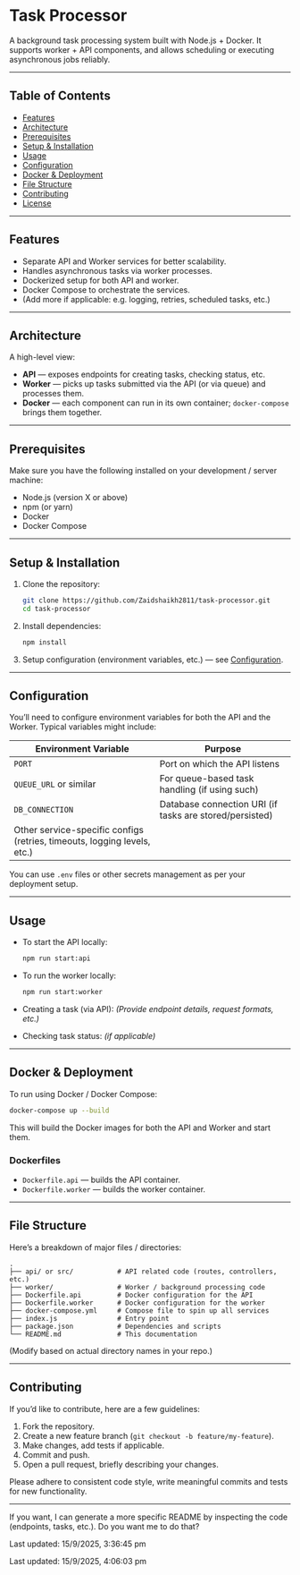 # Task Processor

A background task processing system built with Node.js + Docker. It supports worker + API components, and allows scheduling or executing asynchronous jobs reliably.

---

## Table of Contents

* [Features](#features)
* [Architecture](#architecture)
* [Prerequisites](#prerequisites)
* [Setup & Installation](#setup--installation)
* [Usage](#usage)
* [Configuration](#configuration)
* [Docker & Deployment](#docker--deployment)
* [File Structure](#file-structure)
* [Contributing](#contributing)
* [License](#license)

---

## Features

* Separate API and Worker services for better scalability.
* Handles asynchronous tasks via worker processes.
* Dockerized setup for both API and worker.
* Docker Compose to orchestrate the services.
* (Add more if applicable: e.g. logging, retries, scheduled tasks, etc.)

---

## Architecture

A high-level view:

* **API** — exposes endpoints for creating tasks, checking status, etc.
* **Worker** — picks up tasks submitted via the API (or via queue) and processes them.
* **Docker** — each component can run in its own container; `docker-compose` brings them together.

---

## Prerequisites

Make sure you have the following installed on your development / server machine:

* Node.js (version X or above)
* npm (or yarn)
* Docker
* Docker Compose

---

## Setup & Installation

1. Clone the repository:

   ```bash
   git clone https://github.com/Zaidshaikh2811/task-processor.git
   cd task-processor
   ```

2. Install dependencies:

   ```bash
   npm install
   ```

3. Setup configuration (environment variables, etc.) — see [Configuration](#configuration).

---

## Configuration

You’ll need to configure environment variables for both the API and the Worker. Typical variables might include:

| Environment Variable                                                     | Purpose                                                 |
| ------------------------------------------------------------------------ | ------------------------------------------------------- |
| `PORT`                                                                   | Port on which the API listens                           |
| `QUEUE_URL` or similar                                                   | For queue-based task handling (if using such)           |
| `DB_CONNECTION`                                                          | Database connection URI (if tasks are stored/persisted) |
| Other service-specific configs (retries, timeouts, logging levels, etc.) |                                                         |

You can use `.env` files or other secrets management as per your deployment setup.

---

## Usage

* To start the API locally:

  ```bash
  npm run start:api
  ```

* To run the worker locally:

  ```bash
  npm run start:worker
  ```

* Creating a task (via API):
  *(Provide endpoint details, request formats, etc.)*

* Checking task status: *(if applicable)*

---

## Docker & Deployment

To run using Docker / Docker Compose:

```bash
docker-compose up --build
```

This will build the Docker images for both the API and Worker and start them.

### Dockerfiles

* `Dockerfile.api` — builds the API container.
* `Dockerfile.worker` — builds the worker container.

---

## File Structure

Here’s a breakdown of major files / directories:

```
.
├── api/ or src/           # API related code (routes, controllers, etc.)
├── worker/                # Worker / background processing code
├── Dockerfile.api         # Docker configuration for the API
├── Dockerfile.worker      # Docker configuration for the worker
├── docker-compose.yml     # Compose file to spin up all services
├── index.js               # Entry point
├── package.json           # Dependencies and scripts
└── README.md              # This documentation
```

(Modify based on actual directory names in your repo.)

---

## Contributing

If you’d like to contribute, here are a few guidelines:

1. Fork the repository.
2. Create a new feature branch (`git checkout -b feature/my-feature`).
3. Make changes, add tests if applicable.
4. Commit and push.
5. Open a pull request, briefly describing your changes.

Please adhere to consistent code style, write meaningful commits and tests for new functionality.



---

If you want, I can generate a more specific README by inspecting the code (endpoints, tasks, etc.). Do you want me to do that?

<!-- Daily commit: 15/9/2025, 12:16:34 pm -->
Last updated: 15/9/2025, 3:36:45 pm

Last updated: 15/9/2025, 4:06:03 pm